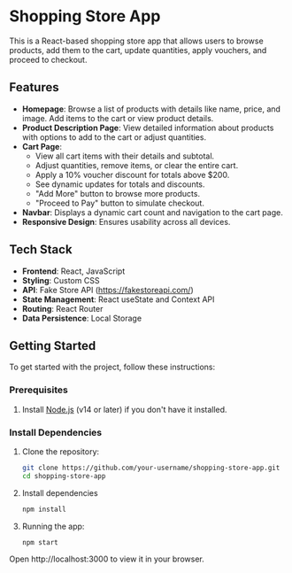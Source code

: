 # Shopping Store App

This is a React-based shopping store app that allows users to browse products, add them to the cart, update quantities, apply vouchers, and proceed to checkout.

## Features
- **Homepage**: Browse a list of products with details like name, price, and image. Add items to the cart or view product details.  
- **Product Description Page**: View detailed information about products with options to add to the cart or adjust quantities.  
- **Cart Page**:  
  - View all cart items with their details and subtotal.  
  - Adjust quantities, remove items, or clear the entire cart.  
  - Apply a 10% voucher discount for totals above $200.  
  - See dynamic updates for totals and discounts.  
  - "Add More" button to browse more products.  
  - "Proceed to Pay" button to simulate checkout.  
- **Navbar**: Displays a dynamic cart count and navigation to the cart page.  
- **Responsive Design**: Ensures usability across all devices.  

## Tech Stack

- **Frontend**: React, JavaScript  
- **Styling**: Custom CSS  
- **API**: Fake Store API  (https://fakestoreapi.com/)
- **State Management**: React useState and Context API  
- **Routing**: React Router  
- **Data Persistence**: Local Storage  

## Getting Started

To get started with the project, follow these instructions:

### Prerequisites

1. Install [Node.js](https://nodejs.org/) (v14 or later) if you don't have it installed.

### Install Dependencies

1. Clone the repository:
   ```bash
   git clone https://github.com/your-username/shopping-store-app.git
   cd shopping-store-app

2. Install dependencies   
   ```bash 
   npm install

2. Running the app:
   ```bash
   npm start 

Open http://localhost:3000 to view it in your browser.
